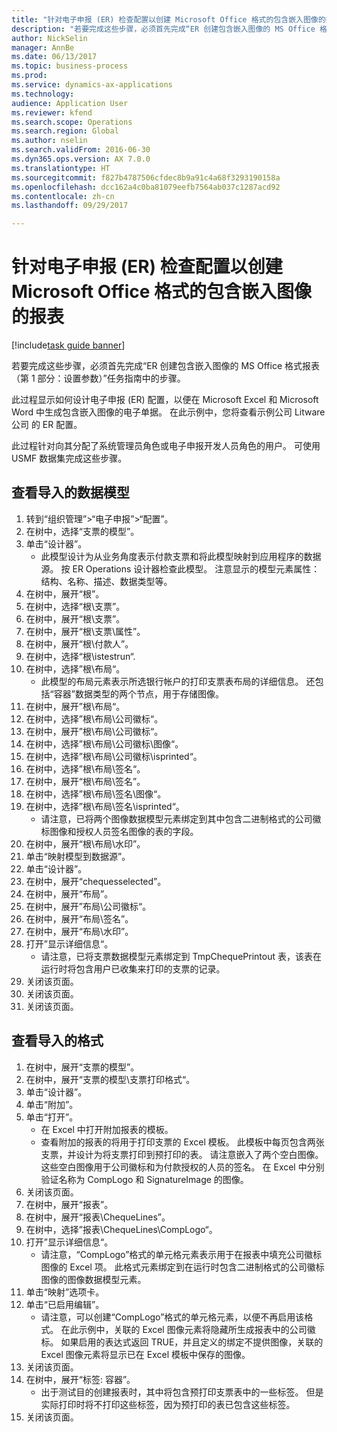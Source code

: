 ```yaml
--- 
title: "针对电子申报 (ER) 检查配置以创建 Microsoft Office 格式的包含嵌入图像的报表"
description: "若要完成这些步骤，必须首先完成“ER 创建包含嵌入图像的 MS Office 格式报表（第 1 部分 - 设置参数）”任务指南中的步骤。"
author: NickSelin
manager: AnnBe
ms.date: 06/13/2017
ms.topic: business-process
ms.prod: 
ms.service: dynamics-ax-applications
ms.technology: 
audience: Application User
ms.reviewer: kfend
ms.search.scope: Operations
ms.search.region: Global
ms.author: nselin
ms.search.validFrom: 2016-06-30
ms.dyn365.ops.version: AX 7.0.0
ms.translationtype: HT
ms.sourcegitcommit: f827b4787506cfdec8b9a91c4a68f3293190158a
ms.openlocfilehash: dcc162a4c0ba81079eefb7564ab037c1287acd92
ms.contentlocale: zh-cn
ms.lasthandoff: 09/29/2017

---
```

# <a name="review-configurations-to-make-reports-in-microsoft-office-formats-with-embedded-images-for-electronic-reporting-er"></a>针对电子申报 (ER) 检查配置以创建 Microsoft Office 格式的包含嵌入图像的报表

[!include[task guide banner](../../includes/task-guide-banner.md)]

若要完成这些步骤，必须首先完成“ER 创建包含嵌入图像的 MS Office 格式报表（第 1 部分：设置参数）”任务指南中的步骤。

此过程显示如何设计电子申报 (ER) 配置，以便在 Microsoft Excel 和 Microsoft Word 中生成包含嵌入图像的电子单据。 在此示例中，您将查看示例公司 Litware 公司 的 ER 配置。 

此过程针对向其分配了系统管理员角色或电子申报开发人员角色的用户。 可使用 USMF 数据集完成这些步骤。


## <a name="review-the-imported-data-model"></a>查看导入的数据模型
1. 转到“组织管理”>“电子申报”>“配置”。
2. 在树中，选择“支票的模型”。
3. 单击“设计器”。
    * 此模型设计为从业务角度表示付款支票和将此模型映射到应用程序的数据源。 按 ER Operations 设计器检查此模型。 注意显示的模型元素属性：结构、名称、描述、数据类型等。   
4. 在树中，展开“根”。
5. 在树中，选择“根\支票”。
6. 在树中，展开“根\支票”。
7. 在树中，展开“根\支票\属性”。
8. 在树中，展开“根\付款人”。
9. 在树中，选择“根\istestrun“.
10. 在树中，选择”根\布局“。
    * 此模型的布局元素表示所选银行帐户的打印支票表布局的详细信息。 还包括“容器”数据类型的两个节点，用于存储图像。   
11. 在树中，展开”根\布局“。
12. 在树中，选择”根\布局\公司徽标“。
13. 在树中，展开”根\布局\公司徽标“。
14. 在树中，选择”根\布局\公司徽标\图像“。
15. 在树中，选择”根\布局\公司徽标\isprinted“。
16. 在树中，选择”根\布局\签名“。
17. 在树中，展开“根\布局\签名”。
18. 在树中，选择”根\布局\签名\图像“。
19. 在树中，选择”根\布局\签名\isprinted“。
    * 请注意，已将两个图像数据模型元素绑定到其中包含二进制格式的公司徽标图像和授权人员签名图像的表的字段。  
20. 在树中，展开“根\布局\水印”。
21. 单击“映射模型到数据源”。
22. 单击“设计器”。
23. 在树中，展开“chequesselected”。
24. 在树中，展开“布局”。
25. 在树中，展开”布局\公司徽标“。
26. 在树中，展开“布局\签名”。
27. 在树中，展开“布局\水印”。
28. 打开”显示详细信息“。
    * 请注意，已将支票数据模型元素绑定到 TmpChequePrintout 表，该表在运行时将包含用户已收集来打印的支票的记录。   
29. 关闭该页面。
30. 关闭该页面。
31. 关闭该页面。

## <a name="review-the-imported-format"></a>查看导入的格式
1. 在树中，展开“支票的模型”。
2. 在树中，展开“支票的模型\支票打印格式“。
3. 单击“设计器”。
4. 单击“附加”。
5. 单击“打开”。
    * 在 Excel 中打开附加报表的模板。  
    * 查看附加的报表的将用于打印支票的 Excel 模板。 此模板中每页包含两张支票，并设计为将支票打印到预打印的表。 请注意嵌入了两个空白图像。 这些空白图像用于公司徽标和为付款授权的人员的签名。 在 Excel 中分别验证名称为 CompLogo 和 SignatureImage 的图像。   
6. 关闭该页面。
7. 在树中，展开“报表”。
8. 在树中，展开“报表\ChequeLines”。
9. 在树中，选择”报表\ChequeLines\CompLogo“。
10. 打开”显示详细信息“。
    * 请注意，“CompLogo”格式的单元格元素表示用于在报表中填充公司徽标图像的 Excel 项。 此格式元素绑定到在运行时包含二进制格式的公司徽标图像的图像数据模型元素。   
11. 单击“映射”选项卡。
12. 单击“已启用编辑”。
    * 请注意，可以创建“CompLogo”格式的单元格元素，以便不再启用该格式。 在此示例中，关联的 Excel 图像元素将隐藏所生成报表中的公司徽标。 如果启用的表达式返回 TRUE，并且定义的绑定不提供图像，关联的 Excel 图像元素将显示已在 Excel 模板中保存的图像。   
13. 关闭该页面。
14. 在树中，展开“标签: 容器”。
    * 出于测试目的创建报表时，其中将包含预打印支票表中的一些标签。 但是实际打印时将不打印这些标签，因为预打印的表已包含这些标签。  
15. 关闭该页面。


